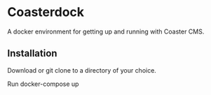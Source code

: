 # Coasterdock

A docker environment for getting up and running with Coaster CMS.

## Installation

Download or git clone to a directory of your choice.

Run docker-compose up
